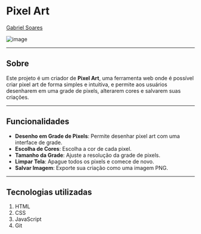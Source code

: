 # Pixel Art

[Gabriel Soares](https://www.linkedin.com/in/gabriel-soares-3098782b0/)

![image](https://github.com/user-attachments/assets/0b4b9e0d-1da2-401c-aaaf-272b8a3e94c4)

---

## Sobre
Este projeto é um criador de **Pixel Art**, uma ferramenta web onde é possível criar pixel art de forma simples e intuitiva, e permite aos usuários desenharem em uma grade de pixels, alterarem cores e salvarem suas criações.

---

## Funcionalidades
- **Desenho em Grade de Pixels**: Permite desenhar pixel art com uma interface de grade.
- **Escolha de Cores**: Escolha a cor de cada pixel.
- **Tamanho da Grade**: Ajuste a resolução da grade de pixels.
- **Limpar Tela**: Apague todos os pixels e comece de novo.
- **Salvar Imagem**: Exporte sua criação como uma imagem PNG.

---

## Tecnologias utilizadas
1. HTML
2. CSS
3. JavaScript
4. Git
